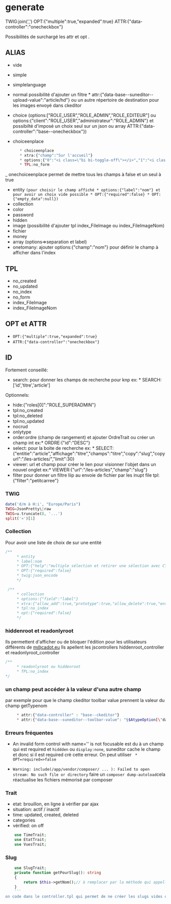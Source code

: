 # generate

TWIG:join(',')
OPT:{"multiple":true,"expanded":true}
ATTR:{"data-controller":"onecheckbox"}

Possibilités de surchargé les attr et opt .

## ALIAS

- vide
- simple
- simplelanguage
- normal possibilité d'ajouter un filtre * attr:{"data-base--suneditor--upload-value":"article/hd"} ou un autre répertoire de destination pour les images envoyé dans ckeditor
- choice (options:["ROLE_USER","ROLE_ADMIN","ROLE_EDITEUR"] ou options:{"client":"ROLE_USER","administrateur":"ROLE_ADMIN"} et possibilté d'imposé un choix seul sur un json ou array ATTR:{"data-controller":"base--onecheckbox"})
- choiceenplace
  
  ```php
     * choiceenplace
     * xtra:{"champ":"Sur l'accueil"}
     * options:{"0":"<i class=\"bi bi-toggle-off\"></i>","1":"<i class=\"bi bi-toggle-on\"></i>"}
     * TPL:no_form
  ```
_ onechoiceenplace permet de mettre tous les champs à false et un seul à true

- entity
  ` (pour choisir le champ affiché * options:{"label":"nom"} et pour avoir un choix vide possible * OPT:{"required":false} * OPT:{"empty_data":null}) `
- collection
- color
- password
- hidden
- image (possibilité d'ajouter tpl index_FileImage ou index_FileImageNom)
- fichier 
- money
- array (options=>separation et label)
- onetomany: ajouter options:{"champ":"nom"} pour définir le champ à afficher dans l'index
  

## TPL
- no_created
- no_updated
- no_index
- no_form
- index_FileImage
- index_FileImageNom


## OPT et ATTR

  - `OPT:{"multiple":true,"expanded":true}`
  - `ATTR:{"data-controller":"onecheckbox"}`

## ID

Fortement conseillé:

- search: pour donner les champs de recherche pour knp ex: *  SEARCH:['id','titre','article']

Optionnels:

- hide:{"roles[0]":"ROLE_SUPERADMIN"}
- tpl:no_created
- tpl:no_deleted
- tpl:no_updated
- nocrud
- onlytype
- order:ordre (champ de rangement) et ajouter OrdreTrait ou créer un champ int ex:* ORDRE:{"id":"DESC"}
- select: pour la boite de recherche ex: * SELECT:{"entitie":"article","affichage":"titre","champs":"titre","copy":"slug","copyurl":"/les-articles/","limit":30}
- viewer: url et champ pour créer le lien pour visionner l'objet dans un nouvel onglet ex:* VIEWER:{"url":"/les-articles","champ":"slug"}
- filter pour donner un filtre liip au envoie de fichier par les inupt file tpl:{"filter":"petitcarree"}
### TWIG

```php
date('d/m à H:i', "Europe/Paris")
TWIG=JsonPretty\|raw 
TWIG=u.truncate(8, '...')
split('¤')[1]
```

### Collection
Pour avoir une liste de choix de sur une entité
```php
/**
     * entity
     * label:nom
     * OPT:{"help":"multiple sélection et retirer une sélection avec CTRL + click"}
     * OPT:{"required":false}
     * twig:json_encode
     */
```

```php
 /**
     * collection
     * options:{"field":"label"}
     * xtra:{"allow_add":true,"prototype":true,"allow_delete":true,"entry_options!":"[\"label\"=>false]"}
     * tpl:no_index
     * opt:{"required":false}
     */
```
### hiddenroot et readonlyroot

Ils permettent d'afficher ou de bloquer l'édition pour les utilisateurs différents de m@cadot.eu
Ils apellent les jscontrollers hiddenroot_controller et readonlyroot_controller

```php
/**
     * readonlyroot ou hiddenroot
     * TPL:no_index
*/
```

### un champ peut accéder à la valeur d'una autre champ

par exemple pour que le champ ckeditor toolbar value prennent la valeur du champ getTypenom

```php
     * attr:{"data-controller" : "base--ckeditor"}
     * attr:{"data-base--suneditor--toolbar-value": "§$AtypeOption[\"data\"]->getTypenom()§"}
```

### Erreurs fréquentes

- An invalid form control with name='' is not focusable est du à un champ qui est required et ` hiddden ` ou  ` display:none `, suneditor cache le champ et donc si il est required crè cette erreur. On peut utiliser ` * OPT=required=>false`

- `Warning: include(/app/vendor/composer/ ... ): Failed to open stream: No such file or directory`
faire un `composer dump-autoload`cela réactualise les fichiers mémorisé par composer

### Trait

- etat: brouillon, en ligne à vérifier par ajax
- situation: actif / inactif
- time: updated, created, deleted
- categories
- vérified: on off
  
```php
    use TimeTrait;
    use EtatTrait;
    use VuesTrait;

```

### Slug

```php
    use SlugTrait;
    private function getPourSlug(): string
    {
        return $this->getNom();// à remplacer par la méthode qui appelle le field pour le slug
    }
    ```
on code dans le controller.tpl qui permet de ne créer les slugs vides quand on lance la méthode admin/index

